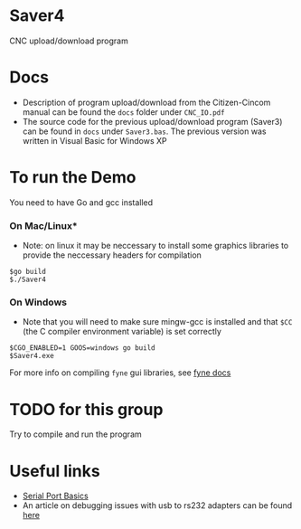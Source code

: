 # Saver4
CNC upload/download program

# Docs
- Description of program upload/download from the Citizen-Cincom manual can be found the `docs` folder under `CNC_IO.pdf`
- The source code for the previous upload/download program (Saver3) can be found in `docs` under `Saver3.bas`. The previous version was written in Visual Basic for Windows XP

# To run the Demo
You need to have Go and gcc installed

### On Mac/Linux*
- Note: on linux it may be neccessary to install some graphics libraries to provide the neccessary headers for compilation
```
$go build
$./Saver4
```

### On Windows
- Note that you will need to make sure mingw-gcc is installed and that `$CC` (the C compiler environment variable) is set correctly
```
$CGO_ENABLED=1 GOOS=windows go build
$Saver4.exe
```

For more info on compiling `fyne` gui libraries, see [fyne docs](https://developer.fyne.io/started/cross-compiling)


# TODO for this group
Try to compile and run the program

# Useful links
- [Serial Port Basics](https://tldp.org/HOWTO/Serial-HOWTO-4.html)
- An article on debugging issues with usb to rs232 adapters can be found [here](https://www.campbellsci.com/blog/usb-rs-232-adapter-cable-issues)
